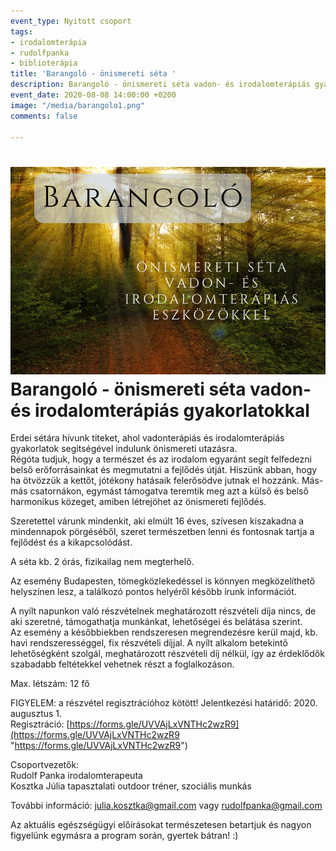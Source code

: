 ```yaml
---
event_type: Nyitott csoport
tags:
- irodalomterápia
- rudolfpanka
- biblioterápia
title: 'Barangoló - önismereti séta '
description: Barangoló - önismereti séta vadon- és irodalomterápiás gyakorlatokkal
event_date: 2020-08-08 14:00:00 +0200
image: "/media/barangolo1.png"
comments: false

---
```

# ![](/media/barangolo1.png)Barangoló - önismereti séta vadon- és irodalomterápiás gyakorlatokkal

Erdei sétára hívunk titeket, ahol vadonterápiás és irodalomterápiás gyakorlatok segítségével indulunk önismereti utazásra.   
Régóta tudjuk, hogy a természet és az irodalom egyaránt segít felfedezni belső erőforrásainkat és megmutatni a fejlődés útját. Hiszünk abban, hogy ha ötvözzük a kettőt, jótékony hatásaik felerősödve jutnak el hozzánk. Más-más csatornákon, egymást támogatva teremtik meg azt a külső és belső harmonikus közeget, amiben létrejöhet az önismereti fejlődés.  
  
Szeretettel várunk mindenkit, aki elmúlt 16 éves, szívesen kiszakadna a mindennapok pörgéséből, szeret természetben lenni és fontosnak tartja a fejlődést és a kikapcsolódást.  
  
A séta kb. 2 órás, fizikailag nem megterhelő.   
  
Az esemény Budapesten, tömegközlekedéssel is könnyen megközelíthető helyszínen lesz, a találkozó pontos helyéről később írunk információt.  
  
A nyílt napunkon való részvételnek meghatározott részvételi díja nincs, de aki szeretné, támogathatja munkánkat, lehetőségei és belátása szerint.   
Az esemény a későbbiekben rendszeresen megrendezésre kerül majd, kb. havi rendszerességgel, fix részvételi díjjal. A nyílt alkalom betekintő lehetőségként szolgál, meghatározott részvételi díj nélkül, így az érdeklődők szabadabb feltétekkel vehetnek részt a foglalkozáson.  
  
Max. létszám: 12 fő  
  
FIGYELEM: a részvétel regisztrációhoz kötött! Jelentkezési határidő: 2020. augusztus 1.   
Regisztráció: [https://forms.gle/UVVAjLxVNTHc2wzR9](https://forms.gle/UVVAjLxVNTHc2wzR9 "https://forms.gle/UVVAjLxVNTHc2wzR9")  
  
Csoportvezetők:  
Rudolf Panka irodalomterapeuta  
Kosztka Júlia tapasztalati outdoor tréner, szociális munkás   
  
További információ: julia.kosztka@gmail.com vagy rudolfpanka@gmail.com  
  
Az aktuális egészségügyi előírásokat természetesen betartjuk és nagyon figyelünk egymásra a program során, gyertek bátran! :)